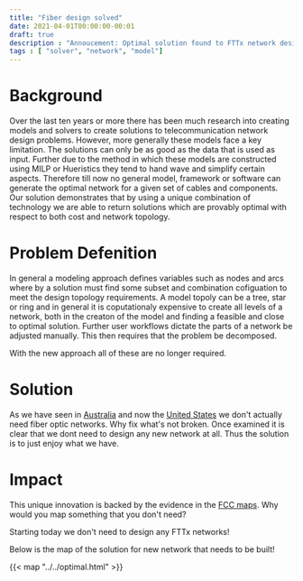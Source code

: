 ```yaml
---
title: "Fiber design solved"
date: 2021-04-01T00:00:00-00:01
draft: true
description : "Annoucement: Optimal solution found to FTTx network design"
tags : [ "solver", "network", "model"] 
---
```


# Background

Over the last ten years or more there has been much research into creating models and solvers to create solutions to telecommunication network design problems. However, more generally these models face a key limitation. The solutions can only be as good as the data that is used as input. Further due to the method in which these models are constructed using MILP or Hueristics they tend to hand wave and simplify certain aspects. Therefore till now no general model, framework or software can generate the optimal network for a given set of cables and components. Our solution demonstrates that by using a unique combination of technology we are able to return solutions which are provably optimal with respect to both cost and network topology.

# Problem Defenition

In general a modeling approach defines variables such as nodes and arcs where by a solution must find some subset and combination cofiguation to meet the design topology requirements. A model topoly can be a tree, star or ring and in general it is coputationaly expensive to create all levels of a network, both in the creaton of the model and finding a feasible and close to optimal solution. Further user workflows dictate the parts of a network be adjusted manually. This then requires that the problem be decomposed.

With the new approach all of these are no longer required.

# Solution

As we have seen in [Australia](https://itwire.com/telecoms-and-nbn/coalition-s-mtm-was-a-colossal-mistake,-says-nbn-co-s-first-ceo-quigley.html) and now the [United States](https://www.attpublicpolicy.com/wireless/defining-broadband-for-the-21st-century/) we don't actually need fiber optic networks. Why fix what's not broken. Once examined it is clear that we dont need to design any new network at all. Thus the solution is to just enjoy what we have.

# Impact 

This unique innovation is backed by the evidence in the [FCC maps](https://arstechnica.com/tech-policy/2021/03/fcc-wants-to-hear-from-americans-whove-been-ignored-by-broadband-industry/). Why would you map something that you don't need?

Starting today we don't need to design any FTTx networks!

Below is the map of the solution for new network that needs to be built!

{{< map "../../optimal.html" >}}
